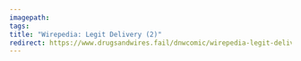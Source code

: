 ```yaml
---
imagepath:
tags:
title: "Wirepedia: Legit Delivery (2)"
redirect: https://www.drugsandwires.fail/dnwcomic/wirepedia-legit-delivery-2/
---
```

